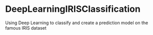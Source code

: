 # DeepLearningIRISClassification
Using Deep Learning to classify and create a prediction model on the famous IRIS dataset
